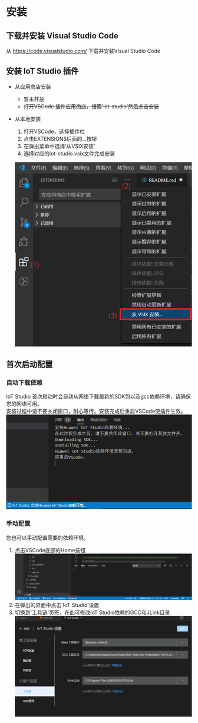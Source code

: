 # 安装
## 下载并安装 Visual Studio Code
从 https://code.visualstudio.com/ 下载并安装Visual Studio Code
## 安装 IoT Studio 插件

* 从应用商店安装
  - 暂未开放
  * ~~打开VSCode 插件应用商店，搜索'iot-studio'然后点击安装~~
* 从本地安装
  1. 打开VSCode，选择插件栏
  2. 点击EXTENSIONS后面的...按钮
  3. 在弹出菜单中选择‘从VSIX安装’
  4. 选择对应的iot-studio.vsix文件完成安装
  
  ![](./images/install-vsix.png)

## 首次启动配置
### 自动下载依赖
IoT Studio 首次启动时会自动从网络下载最新的SDK包以及gcc依赖环境，请确保您的网络可用。  
安装过程中请不要关闭窗口，耐心等待。安装完成后重启VSCode使插件生效。  
![](./images/install-sdk.png)
### 手动配置
您也可以手动配置需要的依赖环境。  
1. 点击VSCode底部的Home按钮
  ![](./images/home-button.png)
2. 在弹出的界面中点击'IoT Studio'设置
3. 切换到'工具链'页签，在此可修改IoT Studio依赖的GCC和JLink目录
  ![](./images/settings-tool.png)